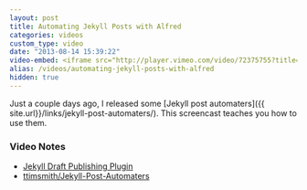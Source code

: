 ```yaml
---
layout: post
title: Automating Jekyll Posts with Alfred
categories: videos
custom_type: video
date: "2013-08-14 15:39:22"
video-embed: <iframe src="http://player.vimeo.com/video/72375755?title=0&amp;byline=0&amp;portrait=0" width="500" height="281" frameborder="0" webkitAllowFullScreen mozallowfullscreen allowFullScreen></iframe>
alias: /videos/automating-jekyll-posts-with-alfred
hidden: true
---
```

Just a couple days ago, I released some [Jekyll post automaters]({{ site.url}}/links/jekyll-post-automaters/). This screencast teaches you how to use them.

### Video Notes
- [Jekyll Draft Publishing Plugin](http://jeffreysambells.com/2013/02/01/jekyll-draft-publishing-plugin)
- [ttimsmith/Jekyll-Post-Automaters](https://github.com/ttimsmith/Jekyll-Post-Automaters)
